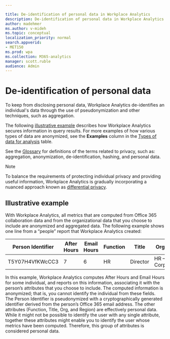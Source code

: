 ```yaml
---

title: De-identification of personal data in Workplace Analytics 
description: De-identification of personal data in Workplace Analytics
author: madehmer
ms.author: v-mideh
ms.topic: conceptual
localization_priority: normal 
search.appverid:
- MET150
ms.prod: wpa
ms.collection: M365-analytics
manager: scott.ruble
audience: Admin
---
```


# De-identification of personal data

To keep from disclosing personal data, Workplace Analytics de-identifies an individual's data through the use of pseudonymization and other techniques, such as aggregation.

The following [illustrative example](#illustrative-example) describes how Workplace Analytics secures information in query results. For more examples of how various types of data are anonymized, see the **Examples** column in the [Types of data for analysis](data-protection-considerations.md#types-of-data-for-analysis-in-workplace-analytics) table.

See the [Glossary](../use/glossary.md) for definitions of the terms related to privacy, such as: aggregation, anonymization, de-identification, hashing, and personal data.

> [!Note]
> To balance the requirements of protecting individual privacy and providing useful information, Workplace Analytics is gradually incorporating a nuanced approach known as [differential privacy](differential-privacy.md).

## Illustrative example

With Workplace Analytics, all metrics that are computed from Office 365 collaboration data and from the organizational data that you choose to include are anonymized and aggregated data. The following example shows one line from a “people” report that Workplace Analytics created:

| Person Identifier | After Hours | Email Hours | Function | Title | Org | Region |
| ----- | ----- | ----- | ----- | ----- | ----- | ----- |
| T5Y07H4VfKWcCC3 | 7 | 6 | HR | Director | HR – Corp | Central |

In this example, Workplace Analytics computes After Hours and Email Hours for some individual, and reports on this information, associating it with the person’s attributes that you choose to include. The computed information is anonymized; that is, you cannot identify the individual from these fields. The Person Identifier is pseudonymized with a cryptographically generated identifier derived from the person’s Office 365 email address. The other attributes (Function, Title, Org, and Region) are effectively personal data. While it might not be possible to identify the user with any single attribute, together these attributes might enable you to identify the user whose metrics have been computed. Therefore, this group of attributes is considered personal data.
